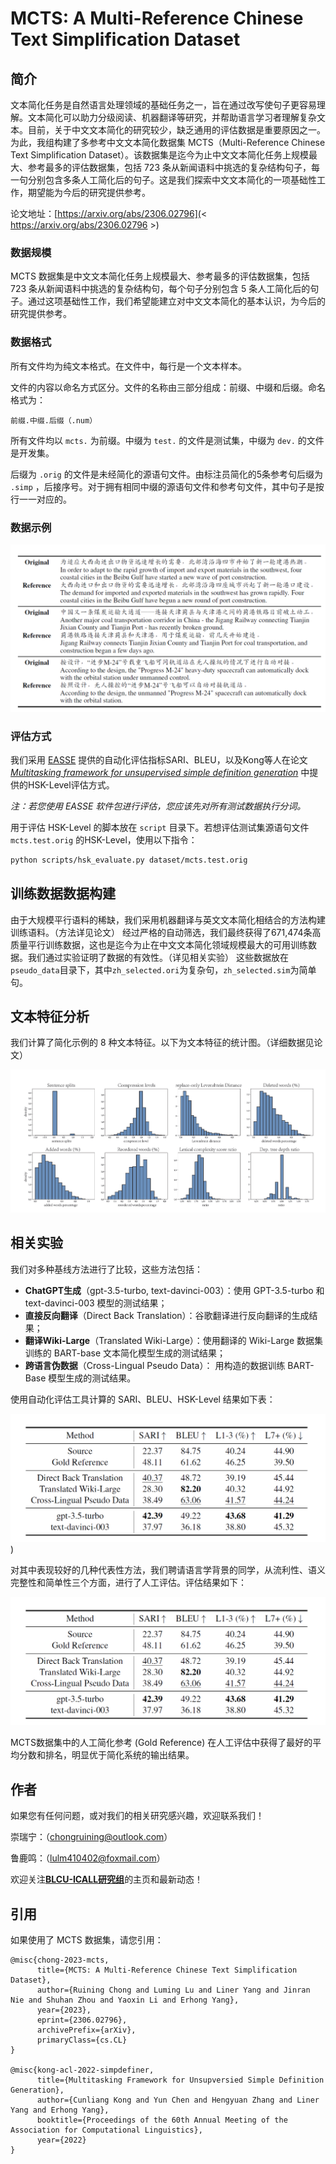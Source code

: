 # MCTS: A Multi-Reference Chinese Text Simplification Dataset

## 简介

文本简化任务是自然语言处理领域的基础任务之一，旨在通过改写使句子更容易理解。文本简化可以助力分级阅读、机器翻译等研究，并帮助语言学习者理解复杂文本。目前，关于中文文本简化的研究较少，缺乏通用的评估数据是重要原因之一。为此，我组构建了多参考中文文本简化数据集 MCTS（Multi-Reference Chinese Text Simplification Dataset）。该数据集是迄今为止中文文本简化任务上规模最大、参考最多的评估数据集，包括 723 条从新闻语料中挑选的复杂结构句子，每一句分别包含多条人工简化后的句子。这是我们探索中文文本简化的一项基础性工作，期望能为今后的研究提供参考。

论文地址：[https://arxiv.org/abs/2306.02796](< https://arxiv.org/abs/2306.02796 >)

### 数据规模

MCTS 数据集是中文文本简化任务上规模最大、参考最多的评估数据集，包括 723 条从新闻语料中挑选的复杂结构句，每个句子分别包含 5 条人工简化后的句子。通过这项基础性工作，我们希望能建立对中文文本简化的基本认识，为今后的研究提供参考。

### 数据格式

所有文件均为纯文本格式。在文件中，每行是一个文本样本。

文件的内容以命名方式区分。文件的名称由三部分组成：前缀、中缀和后缀。命名格式为：

```
前缀.中缀.后缀（.num）
```

所有文件均以 ``mcts.`` 为前缀。中缀为 ``test.`` 的文件是测试集，中缀为 ``dev.`` 的文件是开发集。

后缀为 ``.orig`` 的文件是未经简化的源语句文件。由标注员简化的5条参考句后缀为 ``.simp`` ，后接序号。对于拥有相同中缀的源语句文件和参考句文件，其中句子是按行一一对应的。

### 数据示例

![alt 数据示例](https://github.com/blcuicall/mcts/blob/main/images/exp.png)

### 评估方式

我们采用 [EASSE](https://github.com/feralvam/easse) 提供的自动化评估指标SARI、BLEU，以及Kong等人在论文 [*Multitasking framework for unsupervised simple definition generation*](https://arxiv.org/abs/2203.12926) 中提供的HSK-Level评估方式。

*注：若您使用 EASSE 软件包进行评估，您应该先对所有测试数据执行分词。*

用于评估 HSK-Level 的脚本放在 ``script`` 目录下。若想评估测试集源语句文件 ``mcts.test.orig`` 的HSK-Level，使用以下指令：

```sh
python scripts/hsk_evaluate.py dataset/mcts.test.orig
```

## 训练数据数据构建

由于大规模平行语料的稀缺，我们采用机器翻译与英文文本简化相结合的方法构建训练语料。（方法详见论文）
经过严格的自动筛选，我们最终获得了671,474条高质量平行训练数据，这也是迄今为止在中文文本简化领域规模最大的可用训练数据。我们通过实验证明了数据的有效性。（详见相关实验）
这些数据放在``pseudo_data``目录下，其中``zh_selected.ori``为复杂句，``zh_selected.sim``为简单句。

## 文本特征分析

我们计算了简化示例的 8 种文本特征。以下为文本特征的统计图。（详细数据见论文）

![alt 评测结果](https://github.com/blcuicall/mcts/blob/main/images/feature.png)

## 相关实验

我们对多种基线方法进行了比较，这些方法包括：

- **ChatGPT生成**（gpt-3.5-turbo, text-davinci-003）：使用 GPT-3.5-turbo 和 text-davinci-003 模型的测试结果；
- **直接反向翻译**（Direct Back Translation）：谷歌翻译进行反向翻译的生成结果；
- **翻译Wiki-Large**（Translated Wiki-Large）：使用翻译的 Wiki-Large 数据集训练的 BART-base 文本简化模型生成的测试结果；
- **跨语言伪数据**（Cross-Lingual Pseudo Data）： 用构造的数据训练 BART-Base 模型生成的测试结果。

使用自动化评估工具计算的 SARI、BLEU、HSK-Level 结果如下表：

![alt 评测结果](https://github.com/blcuicall/mcts/blob/main/images/result1.png))

对其中表现较好的几种代表性方法，我们聘请语言学背景的同学，从流利性、语义完整性和简单性三个方面，进行了人工评估。评估结果如下：

![alt 评测结果](https://github.com/blcuicall/mcts/blob/main/images/result1.png)

MCTS数据集中的人工简化参考 (Gold Reference) 在人工评估中获得了最好的平均分数和排名，明显优于简化系统的输出结果。

## 作者

如果您有任何问题，或对我们的相关研究感兴趣，欢迎联系我们！

崇瑞宁：（chongruining@outlook.com）

鲁鹿鸣：（lulm410402@foxmail.com）

欢迎关注[**BLCU-ICALL研究组**](< https://blcuicall.org >)的主页和最新动态！

## 引用

如果使用了 MCTS 数据集，请您引用：

```
@misc{chong-2023-mcts,
      title={MCTS: A Multi-Reference Chinese Text Simplification Dataset}, 
      author={Ruining Chong and Luming Lu and Liner Yang and Jinran Nie and Shuhan Zhou and Yaoxin Li and Erhong Yang},
      year={2023},
      eprint={2306.02796},
      archivePrefix={arXiv},
      primaryClass={cs.CL}
}

@misc{kong-acl-2022-simpdefiner,
      title={Multitasking Framework for Unsupversied Simple Definition Generation}, 
      author={Cunliang Kong and Yun Chen and Hengyuan Zhang and Liner Yang and Erhong Yang},
      booktitle={Proceedings of the 60th Annual Meeting of the Association for Computational Linguistics},     
      year={2022}
}
```
